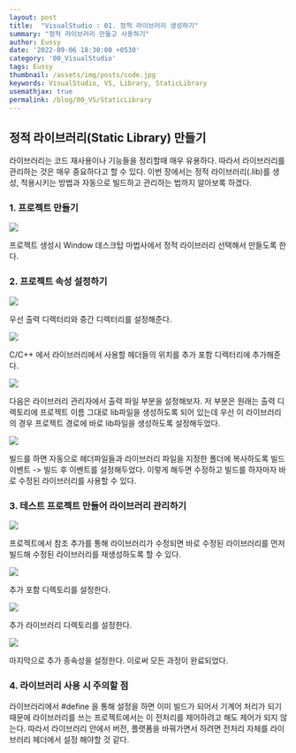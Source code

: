 ```yaml
---
layout: post
title:  "VisualStudio : 01. 정적 라이브러리 생성하기"
summary: "정적 라이브러리 만들고 사용하기"
author: Eussy
date: '2022-09-06 18:30:00 +0530'
category: '00_VisualStudio'
tags: Eussy
thumbnail: /assets/img/posts/code.jpg
keywords: VisualStudio, VS, Library, StaticLibrary
usemathjax: true
permalink: /blog/00_VS/StaticLibrary
---
```


## 정적 라이브러리(Static Library) 만들기
<p> 라이브러리는 코드 재사용이나 기능들을 정리할때 매우 유용하다. 따라서 라이브러리를 관리하는 것은 매우 중요하다고 할 수 있다. 이번 장에서는 정적 라이브러리(.lib)를 생성, 적용시키는 방법과 자동으로 빌드하고 관리하는 법까지 알아보록 하겠다.</p>

### 1. 프로젝트 만들기

 <img src="1.png">

 <p> 프로젝트 생성시 Window 데스크탑 마법사에서 정적 라이브러리 선택해서 만들도록 한다. </p>

 ### 2. 프로젝트 속성 설정하기

 <img src="2.png">

 <p>우선 출력 디렉터리와 중간 디렉터리를 설정해준다. </p>

 <img src="3.png">
 <p>C/C++ 에서 라이브러리에서 사용할 헤더들의 위치를 추가 포함 디렉터리에 추가해준다.</p>

 <img src="4.png">
  <p>
 다음은 라이브러리 관리자에서 출력 파일 부분을 설정해보자. 저 부분은 원래는 출력 디렉토리에 프로젝트 이름 그대로 lib파일을 생성하도록 되어 있는데 우선 이 라이브러리의 경우 프로젝트 경로에 바로 lib파일을 생성하도록 설정해두었다.
  </p>

  <img src="5.png">
  <p>
 빌드를 하면 자동으로 헤더파일들과 라이브러리 파일을 지정한 폴더에 복사하도록 빌드 이벤트 -> 빌드 후 이벤트를 설정해두었다. 이렇게 해두면 수정하고 빌드를 하자마자 바로 수정된 라이브러리를 사용할 수 있다.
  </p>

  ### 3. 테스트 프로젝트 만들어 라이브러리 관리하기

 <img src="6.png">

 <p> 
프로젝트에서 참조 추가를 통해 라이브러리가 수정되면 바로 수정된 라이브러리를 먼저 빌드해 수정된 라이브러리를 재생성하도록 할 수 있다.
 </p>

<img src="7.png">

 <p> 
추가 포함 디렉토리를 설정한다.
 </p>
 
 <img src="8.png">

 <p> 
추가 라이브러리 디렉토리를 설정한다.
 </p>
 
 <img src="9.png">

 <p> 
마지막으로 추가 종속성을 설정한다. 이로써 모든 과정이 완료되었다.
 </p>

 ### 4. 라이브러리 사용 시 주의할 점

 <p>
 라이브러리에서 #define 을 통해 설정을 하면 이미 빌드가 되어서 기계어 처리가 되기 때문에 라이브러리를 쓰는 프로젝트에서는 이 전처리를 제어하려고 해도 제어가 되지 않는다. 따라서 라이브러리 안에서 버전, 플랫폼을 바꿔가면서 하려면 전처리 자체를 라이브러리 헤더에서 설정 해야할 것 같다.
 </p>